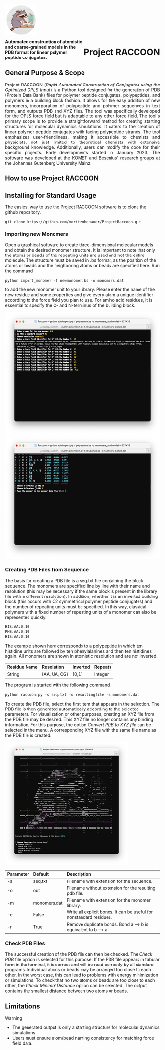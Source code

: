 <div>
<img style="display: flex" src="/screenshots/raccoon_logo_round.png" width="100" height="100">
<h1 style="float: right">Project RACCOON</h1> 
</div>

**Automated construction of atomistic and coarse-grained models in the PDB format for linear polymer peptide conjugates.**

## General Purpose & Scope
 <div align="justify">Project RACCOON (<i>Rapid Automated Construction of Conjugates using the Optimized OPLS Input</i>) is a Python tool designed for the generation of PDB (Protein Data Bank) files for polymer peptide conjugates, polypeptides, and polymers in a building block fashion. It allows for the easy addition of new monomers, incorporation of polypeptide and polymer sequences in text form, and outputs PDB and XYZ files.
The tool was specifically developed for the OPLS force field but is adaptable to any other force field. The tool's primary scope is to provide a straightforward method for creating starting structures for molecular dynamics simulations. It caters to the creation of linear polymer peptide conjugates with facing polypeptide strands. 
The tool emphasizes user-friendliness, making it accessible to chemists and physicists, not just limited to theoretical chemists with extensive background knowledge. Additionally, users can modify the code for their specific projects. Early developments started in January 2023. The software was developed at the KOMET and Besenius' research groups at the Johannes Gutenberg University Mainz.</div>

## How to use Project RACCOON

## Installing for Standard Usage

The easiest way to use the Project RACCOON software is to clone the github repository.
```
git clone https://github.com/moritzobenauer/ProjectRaccoon.git
```

### Importing new Monomers

Open a graphical software to create three-dimensional molecular models and obtain the desired monomer structure. It is important to note that only the atoms or beads of the repeating units are used and not the entire molecule. The structure must be saved in .bs format, as the position of the atoms or beads and the neighboring atoms or beads are specified here. Run the command 
```
python import_monomer -f newmonomer.bs -o monomers.dat
```
to add the new monomer unit to your library. Please enter the name of the new residue and some properties and give every atom a unique identifier according to the force field you plan to use. For amino acid residues, it is essential to specify the C- and N-terminus of the building block.

<div>
<img style="display: inline-block" src="/screenshots/import1.png" width="600" height="400">
<img style="display: inline-block" src="/screenshots/import2.png" width="600" height="400">
</div>


### Creating PDB Files from Sequence
The basis for creating a PDB file is a seq.txt file containing the block sequence. The monomers are specified line by line with their name and resolution (this may be necessary if the same block is present in the library file with a different resolution). In addition, whether it is an inverted building block (this occurs with C2 symmetrical polymer peptide conjugates) and the number of repeating units must be specified. In this way, classical polymers with a fixed number of repeating units of a monomer can also be represented quickly.
```
HIS:AA:0:10
PHE:AA:0:10
HIS:AA:0:10
```
The example shown here corresponds to a polypeptide in which ten histidine units are followed by ten phenylalanines and then ten histidines again. All monomers are shown in atomistic resolution and are not inverted.

| Residue Name | Resolution   | Inverted | Repeats |
| :---         | :---         | :---     | :---    |
| String       | {AA, UA, CG} | {0,1}    | Integer |

The program is started with the following command.
```
python raccoon.py -s seq.txt -o resultingfile -m monomers.dat
```
To create the PDB file, select the first item that appears in the selection. The PDB file is then generated automatically according to the selected parameters. For visualization or other purposes, creating an XYZ file from the PDB file may be desired. This XYZ file no longer contains any binding information. For this purpose, the option *Convert PDB to XYZ file* can be selected in the menu. A corresponding XYZ file with the same file name as the PDB file is created.

<img style="display: inline-block" src="/screenshots/raccoon_main.png" width="400" height="400">


| Parameter | Default       |   Description |
| :---      | :---          | :---          |
| -s        | seq.txt       | Filename with extension for the sequence.                            |
| -o        | out           | Filename without extension for the resulting pdb file.               |
| -m        | monomers.dat  | Filename with extension for the monomer library.                     |
| -e        | False         | Write all explicit bonds. It can be useful for nonstandard residues. |
| -r        | True          | Remove duplicate bonds. Bond a --> b is equivalent to b --> a.       |

### Check PDB Files

The successful creation of the PDB file can then be checked. The *Check PDB* file option is selected for this purpose. If the PDB file appears in tabular form in the terminal, it is correct and will be read correctly by all standard programs. Individual atoms or beads may be arranged too close to each other. In the worst case, this can lead to problems with energy minimization or simulations. To check that no two atoms or beads are too close to each other, the *Check Minimal Distance* option can be selected. The output contains the smallest distance between two atoms or beads.

## Limitations

> [!WARNING]
> * The generated output is only a starting structure for molecular dynamics simulations.
> * Users must ensure atom/bead naming consistency for matching force field data.

